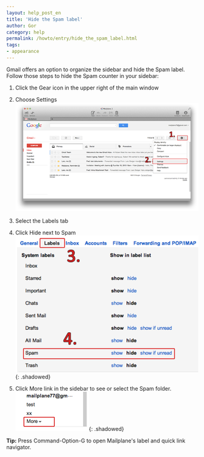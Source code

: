 ```yaml
---
layout: help_post_en
title: 'Hide the Spam label'
author: Gor
category: help
permalink: /howto/entry/hide_the_spam_label.html
tags:
- appearance
---
```


Gmail offers an option to organize the sidebar and hide the Spam label. Follow those steps to hide the Spam counter in your sidebar:

1. Click the Gear icon in the upper right of the main window

2. Choose Settings<br/>
	![screen1](/assets/howto/2013-08-13-hide_the_spam_label/screen1.png)

3. Select the Labels tab

4. Click Hide next to Spam<br/>
	![screen2](/assets/howto/2013-08-13-hide_the_spam_label/screen2.png){: .shadowed}

5. Click More link in the sidebar to see or select the Spam folder.<br/>
	![screen3](/assets/howto/2013-08-13-hide_the_spam_label/screen3.png){: .shadowed}

**Tip:** Press Command-Option-G to open Mailplane's label and quick link navigator.
